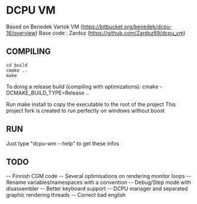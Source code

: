 DCPU VM
=======

Based on Benedek Vartok VM (https://bitbucket.org/benedek/dcpu-16/overview)
Base code : Zardoz (https://github.com/Zardoz89/dcpu_vm)

COMPILING
---------
    cd build
    cmake ..
    make
    
To doing a release build (compiling with optimizations):
    cmake -DCMAKE_BUILD_TYPE=Release ..

Run make install to copy the executable to the root of the project
This project fork is created to run perfectly on windows without boost

RUN
---

Just type "dcpu-wm --help" to get these infos


TODO
----

-- Finnish CGM code
-- Several optimisations on rendering monitor loops
-- Rename variables/namespaces with a convention
-- Debug/Step mode with disassembler
-- Better keyboard support
-- DCPU manager and separated graphic rendering threads
-- Correct bad english










